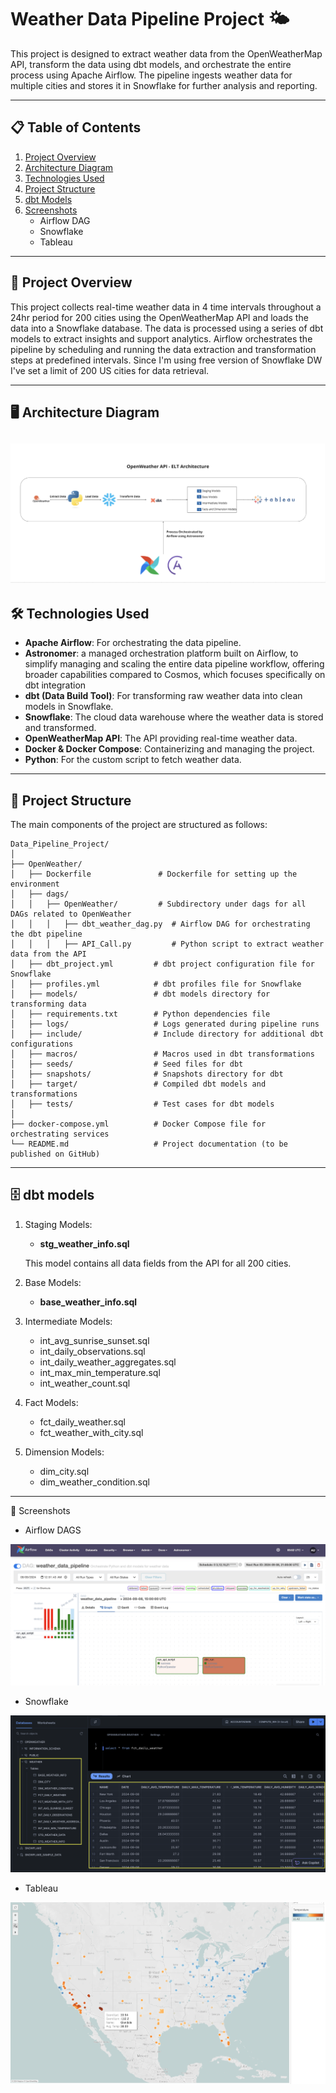 # Weather Data Pipeline Project 🌤️

This project is designed to extract weather data from the OpenWeatherMap API, transform the data using dbt models, and orchestrate the entire process using Apache Airflow. The pipeline ingests weather data for multiple cities and stores it in Snowflake for further analysis and reporting.

---

## 📋 Table of Contents

1. [Project Overview](#project-overview)
2. [Architecture Diagram](#Architecture-diagram)
3. [Technologies Used](#technologies-used)
4. [Project Structure](#project-structure)
5. [dbt Models](#dbt-models)
6. [Screenshots](#screenshots)
   - Airflow DAG
   - Snowflake
   - Tableau
---

## 🚀 Project Overview

This project collects real-time weather data in 4 time intervals throughout a 24hr period for 200 cities using the OpenWeatherMap API and loads the data into a Snowflake database. The data is processed using a series of dbt models to extract insights and support analytics. Airflow orchestrates the pipeline by scheduling and running the data extraction and transformation steps at predefined intervals. Since I'm using free version of Snowflake DW I've set a limit of 200 US cities for data retrieval.

---

## 🖥️ Architecture Diagram

![Architecture Diagram](Screenshots/Architecture.png)
---

## 🛠️ Technologies Used

- **Apache Airflow**: For orchestrating the data pipeline.
- **Astronomer**: a managed orchestration platform built on Airflow, to simplify managing and scaling the entire data pipeline workflow, offering broader capabilities compared to Cosmos, which focuses specifically on dbt integration
- **dbt (Data Build Tool)**: For transforming raw weather data into clean models in Snowflake.
- **Snowflake**: The cloud data warehouse where the weather data is stored and transformed.
- **OpenWeatherMap API**: The API providing real-time weather data.
- **Docker & Docker Compose**: Containerizing and managing the project.
- **Python**: For the custom script to fetch weather data.
  
---

## 📁 Project Structure

The main components of the project are structured as follows:

```plaintext
Data_Pipeline_Project/
│
├── OpenWeather/
│   ├── Dockerfile               # Dockerfile for setting up the environment
│   ├── dags/
│   │   ├── OpenWeather/         # Subdirectory under dags for all DAGs related to OpenWeather
│   │   │   ├── dbt_weather_dag.py  # Airflow DAG for orchestrating the dbt pipeline
│   │   │   ├── API_Call.py         # Python script to extract weather data from the API
│   ├── dbt_project.yml         # dbt project configuration file for Snowflake
│   ├── profiles.yml            # dbt profiles file for Snowflake
│   ├── models/                 # dbt models directory for transforming data
│   ├── requirements.txt        # Python dependencies file
│   ├── logs/                   # Logs generated during pipeline runs
│   ├── include/                # Include directory for additional dbt configurations
│   ├── macros/                 # Macros used in dbt transformations
│   ├── seeds/                  # Seed files for dbt
│   ├── snapshots/              # Snapshots directory for dbt
│   ├── target/                 # Compiled dbt models and transformations
│   ├── tests/                  # Test cases for dbt models
│
├── docker-compose.yml          # Docker Compose file for orchestrating services
└── README.md                   # Project documentation (to be published on GitHub)
```
---

## 🗄️ dbt models

1. Staging Models:

   - **stg_weather_info.sql**

   This model contains all data fields from the API for all 200 cities.

2. Base Models:

   - **base_weather_info.sql**
  
3. Intermediate Models:

   - int_avg_sunrise_sunset.sql
   - int_daily_observations.sql
   - int_daily_weather_aggregates.sql
   - int_max_min_temperature.sql
   - int_weather_count.sql

4. Fact Models:

   - fct_daily_weather.sql
   - fct_weather_with_city.sql
  
5. Dimension Models:

   - dim_city.sql
   - dim_weather_condition.sql

---

📸 Screenshots

- Airflow DAGS

![Airflow DAG](Screenshots/Airflow.png)

- Snowflake

![Snowflake](Screenshots/Snowflake.png)

- Tableau

![Tableau](Screenshots/Tableau.png)

  
